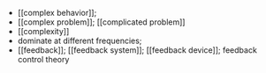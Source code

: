 - [[complex behavior]];
- [[complex problem]]; [[complicated problem]]
- [[complexity]]
- dominate at different frequencies;
- [[feedback]]; [[feedback system]]; [[feedback device]]; feedback control theory
